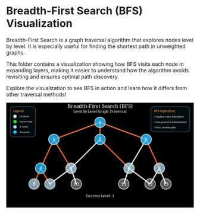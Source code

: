 # Breadth-First Search (BFS) Visualization

Breadth-First Search is a graph traversal algorithm that explores nodes level by level. It is especially useful for finding the shortest path in unweighted graphs.

This folder contains a visualization showing how BFS visits each node in expanding layers, making it easier to understand how the algorithm avoids revisiting and ensures optimal path discovery.

Explore the visualization to see BFS in action and learn how it differs from other traversal methods!

![""](Screenshot.png)
